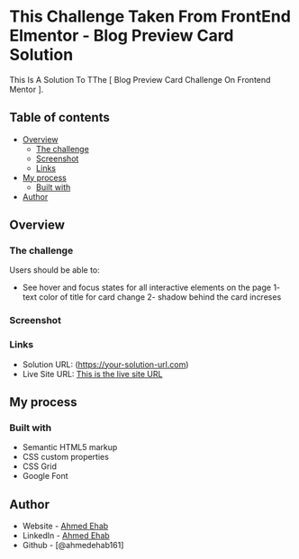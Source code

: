 # This Challenge Taken From FrontEnd Elmentor - Blog Preview Card Solution

This Is A Solution To TThe [ Blog Preview Card Challenge On Frontend Mentor ].

## Table of contents

- [Overview](#overview)
  - [The challenge](#the-challenge)
  - [Screenshot](#screenshot)
  - [Links](#links)
- [My process](#my-process)
  - [Built with](#built-with)
- [Author](#author)

## Overview

### The challenge

Users should be able to:

- See hover and focus states for all interactive elements on the page
  1- text color of title for card change
  2- shadow behind the card increses

### Screenshot



### Links

- Solution URL: (https://your-solution-url.com)
- Live Site URL: [This is the live site URL](https://your-live-site-url.com)

## My process

### Built with

- Semantic HTML5 markup
- CSS custom properties
- CSS Grid
- Google Font

## Author

- Website - [Ahmed Ehab](https://ahmed-portfolio-6504f.web.app/)
- LinkedIn - [Ahmed Ehab](www.linkedin.com/in/ahmed-ehab-099118207)
- Github - [@ahmedehab161]